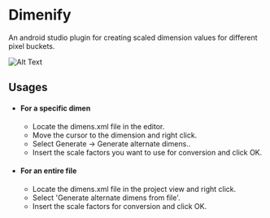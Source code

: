 # Dimenify
An android studio plugin for creating scaled dimension values for different pixel buckets.








![Alt Text](https://github.com/humblerookie/dimenify/blob/master/dimenify.gif)



## Usages
  * #### For a specific dimen
     * Locate the dimens.xml file in the editor.
     * Move the cursor to the dimension and right click.
     * Select Generate -> Generate alternate dimens..
     * Insert the scale factors you want to use for conversion and click OK.

  * #### For an entire file
     * Locate the dimens.xml file in the project view and right click.
     * Select 'Generate alternate dimens from file'.
     * Insert the scale factors for conversion and click OK.
